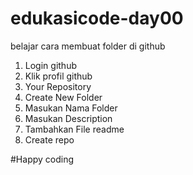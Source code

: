 # edukasicode-day00
belajar cara membuat folder di github
1. Login github
2. Klik profil github
3. Your Repository
4. Create New Folder
  1. Masukan Nama Folder
  2. Masukan Description
  3. Tambahkan File readme
  4. Create repo

  #Happy coding